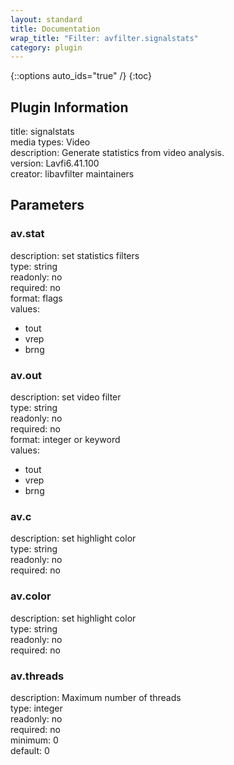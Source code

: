 ```yaml
---
layout: standard
title: Documentation
wrap_title: "Filter: avfilter.signalstats"
category: plugin
---
```

{::options auto_ids="true" /}
{:toc}

## Plugin Information

title: signalstats  
media types:
Video  
description: Generate statistics from video analysis.  
version: Lavfi6.41.100  
creator: libavfilter maintainers  

## Parameters

### av.stat

  
description:
set statistics filters  
type: string  
readonly: no  
required: no  
format: flags  
values:  
* tout
* vrep
* brng

### av.out

  
description:
set video filter  
type: string  
readonly: no  
required: no  
format: integer or keyword  
values:  
* tout
* vrep
* brng

### av.c

  
description:
set highlight color  
type: string  
readonly: no  
required: no  

### av.color

  
description:
set highlight color  
type: string  
readonly: no  
required: no  

### av.threads

  
description:
Maximum number of threads  
type: integer  
readonly: no  
required: no  
minimum: 0  
default: 0  

